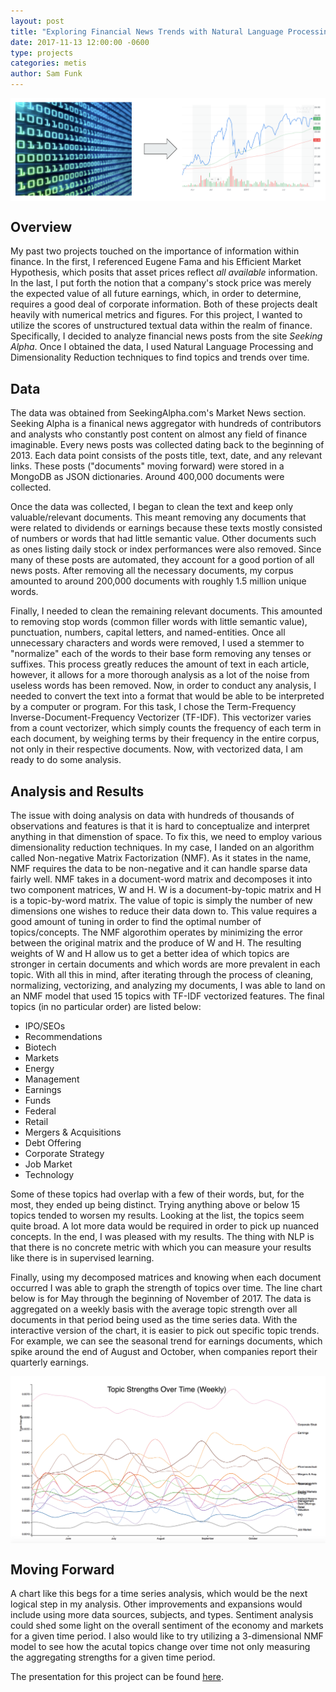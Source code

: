 ```yaml
---
layout: post
title: "Exploring Financial News Trends with Natural Language Processing"
date: 2017-11-13 12:00:00 -0600
type: projects
categories: metis
author: Sam Funk
---
```

<center><img src="/images/info_stock.png?raw=true" alt="Info to Stock" align="center" /></center>  

## Overview  

My past two projects touched on the importance of information within finance. In the first, I referenced Eugene Fama and his Efficient Market Hypothesis, which posits that asset prices reflect *all available* information. In the last, I put forth the notion that a company's stock price was merely the expected value of all future earnings, which, in order to determine, requires a good deal of corporate information. Both of these projects dealt heavily with numerical metrics and figures. For this project, I wanted to utilize the scores of unstructured textual data within the realm of finance. Specifically, I decided to analyze financial news posts from the site *Seeking Alpha*. Once I obtained the data, I used Natural Language Processing and Dimensionality Reduction techniques to find topics and trends over time.  

## Data  

The data was obtained from SeekingAlpha.com's Market News section. Seeking Alpha is a finanical news aggregator with hundreds of contributors and analysts who constantly post content on almost any field of finance imaginable. Every news posts was collected dating back to the beginning of 2013. Each data point consists of the posts title, text, date, and any relevant links. These posts ("documents" moving forward) were stored in a MongoDB as JSON dictionaries. Around 400,000 documents were collected.

Once the data was collected, I began to clean the text and keep only valuable/relevant documents. This meant removing any documents that were related to dividends or earnings because these texts mostly consisted of numbers or words that had little semantic value. Other documents such as ones listing daily stock or index performances were also removed. Since many of these posts are automated, they account for a good portion of all news posts. After removing all the necessary documents, my corpus amounted to around 200,000 documents with roughly 1.5 million unique words.  

Finally, I needed to clean the remaining relevant documents. This amounted to removing stop words (common filler words with little semantic value), punctuation, numbers, capital letters, and named-entities. Once all unnecessary characters and words were removed, I used a stemmer to "normalize" each of the words to their base form removing any tenses or suffixes. This process greatly reduces the amount of text in each article, however, it allows for a more thorough analysis as a lot of the noise from useless words has been removed. Now, in order to conduct any analysis, I needed to convert the text into a format that would be able to be interpreted by a computer or program. For this task, I chose the Term-Frequency Inverse-Document-Frequency Vectorizer (TF-IDF). This vectorizer varies from a count vectorizer, which simply counts the frequency of each term in each document, by weighing terms by their frequency in the entire corpus, not only in their respective documents. Now, with vectorized data, I am ready to do some analysis.

## Analysis and Results  

The issue with doing analysis on data with hundreds of thousands of observations and features is that it is hard to conceptualize and interpret anything in that dimenstion of space. To fix this, we need to employ various dimensionality reduction techniques. In my case, I landed on an algorithm called Non-negative Matrix Factorization (NMF). As it states in the name, NMF requires the data to be non-negative and it can handle sparse data fairly well. NMF takes in a document-word matrix and decomposes it into two component matrices, W and H. W is a document-by-topic matrix and H is a topic-by-word matrix. The value of topic is simply the number of new dimensions one wishes to reduce their data down to. This value requires a good amount of tuning in order to find the optimal number of topics/concepts. The NMF algorothim operates by minimizing the error between the original matrix and the produce of W and H. The resulting weights of W and H allow us to get a better idea of which topics are stronger in certain documents and which words are more prevalent in each topic. With all this in mind, after iterating through the process of cleaning, normalizing, vectorizing, and analyzing my documents, I was able to land on an NMF model that used 15 topics with TF-IDF vectorized features. The final topics (in no particular order) are listed below:

* IPO/SEOs
* Recommendations
* Biotech
* Markets
* Energy
* Management
* Earnings
* Funds
* Federal
* Retail
* Mergers & Acquisitions
* Debt Offering
* Corporate Strategy
* Job Market
* Technology  

Some of these topics had overlap with a few of their words, but, for the most, they ended up being distinct. Trying anything above or below 15 topics tended to worsen my results. Looking at the list, the topics seem quite broad. A lot more data would be required in order to pick up nuanced concepts. In the end, I was pleased with my results. The thing with NLP is that there is no concrete metric with which you can measure your results like there is in supervised learning.

Finally, using my decomposed matrices and knowing when each document occurred I was able to graph the strength of topics over time. The line chart below is for May through the beginning of November of 2017. The data is aggregated on a weekly basis with the average topic strength over all documents in that period being used as the time series data. With the interactive version of the chart, it is easier to pick out specific topic trends. For example, we can see the seasonal trend for earnings documents, which spike around the end of August and October, when companies report their quarterly earnings.

<center><img src="/images/topic_trends.png?raw=true" alt="Info to Stock" align="center" /></center>  

## Moving Forward

A chart like this begs for a time series analysis, which would be the next logical step in my analysis. Other improvements and expansions would include using more data sources, subjects, and types. Sentiment analysis could shed some light on the overall sentiment of the economy and markets for a given time period. I also would like to try utilizing a 3-dimensional NMF model to see how the acutal topics change over time not only measuring the aggregating strengths for a given time period.

The presentation for this project can be found [here](https://docs.google.com/presentation/d/1FeB5BAt19wGCSb5XfqQqUyxnmv0K3ycYqyFa1n2W0E8/edit#slide=id.g2ab3697967_0_112).
